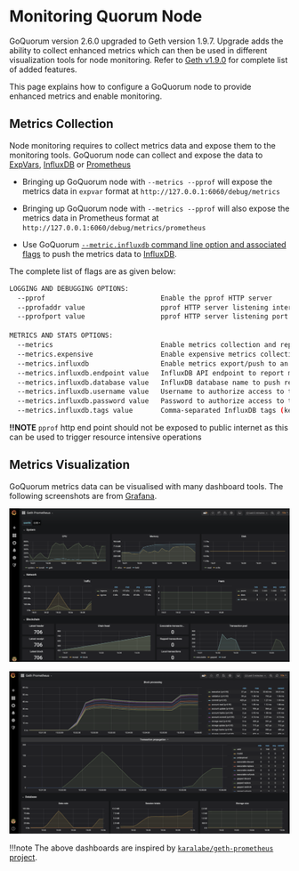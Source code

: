 # Monitoring Quorum Node

GoQuorum version 2.6.0 upgraded to Geth version 1.9.7.
Upgrade adds the ability to collect enhanced metrics which can then be used in different visualization tools for node monitoring.
Refer to [Geth v1.9.0](https://blog.ethereum.org/2019/07/10/geth-v1-9-0/) for complete list of added features.

This page explains how to configure a GoQuorum node to provide enhanced metrics and enable monitoring.

## Metrics Collection

Node monitoring requires to collect metrics data and expose them to the monitoring tools.
GoQuorum node can collect and expose the data to [ExpVars](https://golang.org/pkg/expvar/), [InfluxDB](https://www.influxdata.com/products/influxdb-overview/) or [Prometheus](https://prometheus.io/)

* Bringing up GoQuorum node with `--metrics --pprof` will expose the metrics data in `expvar` format at `http://127.0.0.1:6060/debug/metrics`

* Bringing up GoQuorum node with `--metrics --pprof` will also expose the metrics data in Prometheus format at `http://127.0.0.1:6060/debug/metrics/prometheus`

* Use GoQuorum [`--metric.influxdb` command line option and associated flags](#command-line-options) to push the metrics data to [InfluxDB](https://www.influxdata.com/products/influxdb-overview/).

The complete list of flags are as given below:

```bash
LOGGING AND DEBUGGING OPTIONS:
  --pprof                             Enable the pprof HTTP server
  --pprofaddr value                   pprof HTTP server listening interface (default: "127.0.0.1")
  --pprofport value                   pprof HTTP server listening port (default: 6060)
  
METRICS AND STATS OPTIONS:
  --metrics                           Enable metrics collection and reporting
  --metrics.expensive                 Enable expensive metrics collection and reporting
  --metrics.influxdb                  Enable metrics export/push to an external InfluxDB database
  --metrics.influxdb.endpoint value   InfluxDB API endpoint to report metrics to (default: "http://localhost:8086")
  --metrics.influxdb.database value   InfluxDB database name to push reported metrics to (default: "geth")
  --metrics.influxdb.username value   Username to authorize access to the database (default: "test")
  --metrics.influxdb.password value   Password to authorize access to the database (default: "test")
  --metrics.influxdb.tags value       Comma-separated InfluxDB tags (key/values) attached to all measurements (default: "host=localhost")
```

**!!NOTE** `pprof` http end point should not be exposed to public internet as this can be used to trigger resource intensive operations

## Metrics Visualization

GoQuorum metrics data can be visualised with many dashboard tools.
The following screenshots are from [Grafana](https://grafana.com/).

![Grafana system, network and chain infos screenshot](../../images/dashboard_grafana_1.png)

![Grafana detailed chain infos screenshot](../../images/dashboard_grafana_2.png)

!!!note
    The above dashboards are inspired by [`karalabe/geth-prometheus` project](https://github.com/karalabe/geth-prometheus).
